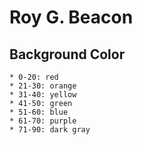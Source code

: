 # Roy G. Beacon


## Background Color

    * 0-20: red
    * 21-30: orange
    * 31-40: yellow
    * 41-50: green
    * 51-60: blue
    * 61-70: purple
    * 71-90: dark gray
